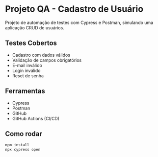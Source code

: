 # Projeto QA - Cadastro de Usuário

Projeto de automação de testes com Cypress e Postman, simulando uma aplicação CRUD de usuários.

## Testes Cobertos
- Cadastro com dados válidos
- Validação de campos obrigatórios
- E-mail inválido
- Login inválido
- Reset de senha

## Ferramentas
- Cypress
- Postman
- GitHub
- GitHub Actions (CI/CD)

## Como rodar
```bash
npm install
npx cypress open
```